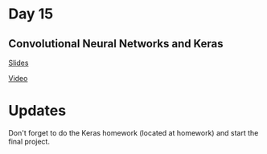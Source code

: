 # Day 15
## Convolutional Neural Networks and Keras
[Slides](https://docs.google.com/presentation/d/13mOHBoUSHtNNyuljG3qv5Vm70FmXwK_U_CtmsBeqLQw/edit?usp=sharing)

[Video](https://youtu.be/_XQzT5Ik6Zo)
# Updates
Don't forget to do the Keras homework (located at homework) and start the final project.
